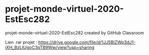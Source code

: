 # projet-monde-virtuel-2020-EstEsc282
projet-monde-virtuel-2020-EstEsc282 created by GitHub Classroom

Lien .rar projet :
https://drive.google.com/file/d/1JJ5BiZWp3dJ1-iXH_BzLtUgoC3qTB9Ww/view?usp=sharing
